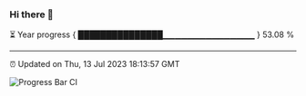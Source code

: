 ### Hi there 👋

⏳ Year progress { ███████████████▁▁▁▁▁▁▁▁▁▁▁▁▁▁▁ } 53.08 %

---

⏰ Updated on Thu, 13 Jul 2023 18:13:57 GMT

![Progress Bar CI](https://github.com/liununu/liununu/workflows/Progress%20Bar%20CI/badge.svg)
